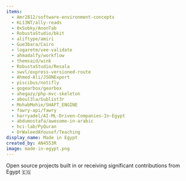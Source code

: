 ```yaml
---
items:
  - Amr2812/software-environment-concepts
  - KL13NT/ally-reads
  - 0xSobky/AnonTab
  - RobustaStudio/bkit
  - aliftype/amiri
  - Gue3bara/Cairo
  - logaretm/vee-validate
  - ahmadalfy/workflow
  - themsaid/wink
  - RobustaStudio/Resala
  - swvl/express-versioned-route
  - Ahmed-Ali/JSONExport
  - piscibus/notifly
  - gogearbox/gearbox
  - ahegazy/php-mvc-skeleton
  - aboul3la/Sublist3r
  - MohabMohie/SHAFT_ENGINE
  - fawry-api/fawry
  - harryadel/AI-ML-Driven-Companies-In-Egypt
  - abdumostafa/awesome-in-arabic
  - hci-lab/PyQuran
  - DrWaleedAYousef/Teaching
display_name: Made in Egypt
created_by: AN4553R
image: made-in-egypt.png
---
```

Open source projects built in or receiving significant contributions from Egypt 🇪🇬
